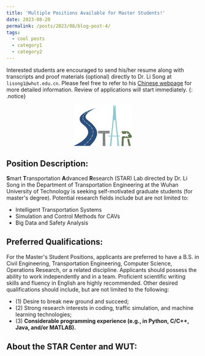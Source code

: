 ```yaml
---
title: 'Multiple Positions Available for Master Students!'
date: 2023-08-20
permalink: /posts/2023/08/blog-post-4/
tags:
  - cool posts
  - category1
  - category2
---
```


Interested students are encouraged to send his/her resume along with transcripts and proof materials (optional) directly to Dr. Li Song at `lisong1@whut.edu.cn`. 
Please feel free to refer to his [Chinese webpage](https://stle.whut.edu.cn/xygk/szdw/jgml/202210/t20221006_887992.shtml) for more detailed information. Review of applications will start immediately.
{: .notice}

<div style="text-align:center">
    <img src="../images/STAR_LOGO.png"  alt="STAR Lab" width="30%" height="auto" ;"/>
</div>

Position Description:
------
**S**mart **T**ransportation **A**dvanced **R**esearch (STAR) Lab directed by Dr. Li Song in the Department of Transportation Engineering at the Wuhan University of Technology is seeking self-motivated graduate students (for master's degree). Potential research fields include but are not limited to:
* Intelligent Transportation Systems 
* Simulation and Control Methods for CAVs
* Big Data and Safety Analysis

Preferred Qualifications:
------
For the Master's Student Positions, applicants are preferred to have a B.S. in Civil Engineering, Transportation Engineering, Computer Science, Operations Research, or a related discipline. Applicants should possess the ability to work independently and in a team. Proficient scientific writing skills and fluency in English are highly recommended. Other desired qualifications should include, but are not limited to the following: 
* (1) Desire to break new ground and succeed; 
* (2) Strong research interests in coding, traffic simulation, and machine learning technologies; 
* (3) **Considerable programming experience (e.g., in Python, C/C++, Java, and/or MATLAB).** 

About the STAR Center and WUT:
------
